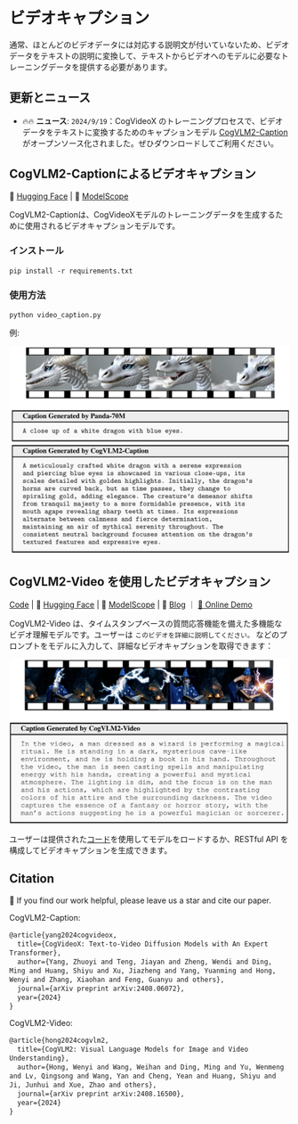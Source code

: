 # ビデオキャプション

通常、ほとんどのビデオデータには対応する説明文が付いていないため、ビデオデータをテキストの説明に変換して、テキストからビデオへのモデルに必要なトレーニングデータを提供する必要があります。

## 更新とニュース
- 🔥🔥 **ニュース**: ```2024/9/19```：CogVideoX
  のトレーニングプロセスで、ビデオデータをテキストに変換するためのキャプションモデル [CogVLM2-Caption](https://huggingface.co/THUDM/cogvlm2-llama3-caption)
  がオープンソース化されました。ぜひダウンロードしてご利用ください。
## CogVLM2-Captionによるビデオキャプション

🤗 [Hugging Face](https://huggingface.co/THUDM/cogvlm2-llama3-caption) | 🤖 [ModelScope](https://modelscope.cn/models/ZhipuAI/cogvlm2-llama3-caption/) 

CogVLM2-Captionは、CogVideoXモデルのトレーニングデータを生成するために使用されるビデオキャプションモデルです。

### インストール
```shell
pip install -r requirements.txt
```

### 使用方法
```shell
python video_caption.py
```

例:
<div align="center">
    <img width="600px" height="auto" src="./assests/CogVLM2-Caption-example.png">
</div>



## CogVLM2-Video を使用したビデオキャプション

[Code](https://github.com/THUDM/CogVLM2/tree/main/video_demo) | 🤗 [Hugging Face](https://huggingface.co/THUDM/cogvlm2-video-llama3-chat) | 🤖 [ModelScope](https://modelscope.cn/models/ZhipuAI/cogvlm2-video-llama3-chat) | 📑 [Blog](https://cogvlm2-video.github.io/) ｜ [💬 Online Demo](http://cogvlm2-online.cogviewai.cn:7868/)


CogVLM2-Video は、タイムスタンプベースの質問応答機能を備えた多機能なビデオ理解モデルです。ユーザーは `このビデオを詳細に説明してください。` などのプロンプトをモデルに入力して、詳細なビデオキャプションを取得できます：
<div align="center">
    <a href="https://cogvlm2-video.github.io/"><img width="600px" height="auto" src="./assests/cogvlm2-video-example.png"></a>
</div>

ユーザーは提供された[コード](https://github.com/THUDM/CogVLM2/tree/main/video_demo)を使用してモデルをロードするか、RESTful API を構成してビデオキャプションを生成できます。

## Citation

🌟 If you find our work helpful, please leave us a star and cite our paper.

CogVLM2-Caption:
```
@article{yang2024cogvideox,
  title={CogVideoX: Text-to-Video Diffusion Models with An Expert Transformer},
  author={Yang, Zhuoyi and Teng, Jiayan and Zheng, Wendi and Ding, Ming and Huang, Shiyu and Xu, Jiazheng and Yang, Yuanming and Hong, Wenyi and Zhang, Xiaohan and Feng, Guanyu and others},
  journal={arXiv preprint arXiv:2408.06072},
  year={2024}
}
```
CogVLM2-Video:
```
@article{hong2024cogvlm2,
  title={CogVLM2: Visual Language Models for Image and Video Understanding},
  author={Hong, Wenyi and Wang, Weihan and Ding, Ming and Yu, Wenmeng and Lv, Qingsong and Wang, Yan and Cheng, Yean and Huang, Shiyu and Ji, Junhui and Xue, Zhao and others},
  journal={arXiv preprint arXiv:2408.16500},
  year={2024}
}
```
